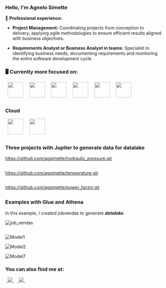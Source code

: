 ### Hello, I'm Agnelo Simette

💼 **Professional experience:**
   - **Project Management:** Coordinating projects from conception to delivery, applying agile methodologies to ensure efficient results aligned with business objectives.
   
   - **Requirements Analyst or Business Analyst in teams:** Specialist in identifying business needs, documenting requirements and monitoring the entire software development cycle.

### 🖥️ Currently more focused on:
<div display="inline">
  &nbsp;&nbsp;<img width="50" height="50" src="https://cdn.jsdelivr.net/gh/devicons/devicon/icons/python/python-original.svg" />&nbsp;&nbsp;
  &nbsp;&nbsp;<img width="50" height="50" src="https://cdn.jsdelivr.net/gh/devicons/devicon/icons/nodejs/nodejs-original.svg" />&nbsp;&nbsp;
  &nbsp;&nbsp;<img width="50" height="50" src="https://cdn.jsdelivr.net/gh/devicons/devicon/icons/postgresql/postgresql-original.svg" />&nbsp;&nbsp;
  &nbsp;&nbsp;<img width="50" height="50" src="https://cdn.jsdelivr.net/gh/devicons/devicon/icons/mysql/mysql-original.svg" />&nbsp;&nbsp;
  &nbsp;&nbsp;<img width="50" height="50" src="https://cdn.jsdelivr.net/gh/devicons/devicon/icons/mongodb/mongodb-original.svg" />&nbsp;&nbsp;
  &nbsp;&nbsp;<img width="50" height="50" src="https://cdn.jsdelivr.net/gh/devicons/devicon/icons/redis/redis-original.svg" />&nbsp;&nbsp;
<div>

##
  
### Cloud 
<div display="inline">
  &nbsp;&nbsp;<img width="50" height="50" <img src="https://cdn.jsdelivr.net/gh/devicons/devicon/icons/amazonwebservices/amazonwebservices-original.svg" />&nbsp;&nbsp;
  &nbsp;&nbsp;<img width="50" height="50" <img src="https://cdn.jsdelivr.net/gh/devicons/devicon/icons/digitalocean/digitalocean-original.svg" />&nbsp;&nbsp;
<div>
  
##

### Three projects with Jupiter to generate data for datalake

https://github.com/agsimette/hydraulic_pressure.git
##
https://github.com/agsimette/temperature.git
##
https://github.com/agsimette/power_factor.git

##

### Examples with Glue and Athena

In this example, I created jobvendas to generate ***datalake***.

![job_vendas](https://github.com/agsimette/agsimette/assets/46404433/29884313-70a4-43e4-9d1c-6047bfd345ce)

##

![Model1](https://github.com/agsimette/agsimette/assets/46404433/f328d1b7-ccca-4898-9c08-1cc3e4e109fd)

![Model2](https://github.com/agsimette/agsimette/assets/46404433/23373f40-b16e-4336-a9c8-074ca4c04086)

![Model7](https://github.com/agsimette/agsimette/assets/46404433/298aefd1-90b8-4366-830d-0906db31b38e)

  
### You can also find me at:
&nbsp;<a href="https://www.linkedin.com/in/agnelo-simette-49b8486b">
  <img src="https://img.shields.io/badge/linkedin-%230077B5.svg?style=for-the-badge&logo=linkedin&logoColor=white">
</a>&nbsp;
&nbsp;<a href="https://instagram.com/agnelosimette?igshid=YTQwZjQ0NmI0OA==">
  <img src="https://img.shields.io/badge/Instagram-%23E4405F.svg?style=for-the-badge&logo=Instagram&logoColor=white">
</a>&nbsp;

